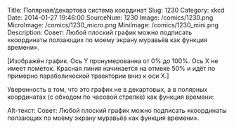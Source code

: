 Title: Полярная/декартова система координат 
Slug: 1230 
Category: xkcd 
Date: 2014-01-27 19:46:00 
SourceNum: 1230 
Image: /comics/1230.png 
MicroImage: /comics/1230_micro.png 
MiniImage: /comics/1230_mini.png 
Description: Совет: Любой плоский график можно подписать «координаты ползающих по моему экрану муравьёв как функция времени». 

[Изображён график. Ось Y пронумерованна от 0% до 100%. Ось X не имеет пометок. Красная линия начинается на отмеке 50% и идёт по примерно параболической траектории вниз к оси X.]

Уверенность в том, что это график не в декартовых, а в полярных координатах (с обходом по часовой стрелке) как функция времени:

Alt-текст: Совет: Любой плоский график можно подписать «координаты ползающих по моему экрану муравьёв как функция времени».